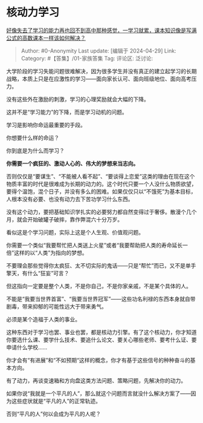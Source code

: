 # 核动力学习
[好像失去了学习的能力再也回不到高中那种感觉，一学习就累，课本知识像是写满公式的高数课本一样该如何解决？](https://www.zhihu.com/question/653479167/answer/3482157085)

> Author: #0-Anonymity
> Last update: [编辑于 2024-04-29]
> Link:
> Category: #【答集】/01-家族答集 
> Tag: 
> 评论区:
> 泛讨论:

大学阶段的学习失能问题很难解决，因为很多学生并没有真正的建立起学习的长期战略，本质上只是在应激性的学习——面向家长认可、面向班级地位、面向高考压力。

没有这些外在激励的刺激，学习的心理奖励就会大幅的下降。

这并不是“学习能力”的下降，而是学习动机的问题。

学习是影响你命运最重要的手段。

你想要什么样的命运？

你到底是为什么而学习？

**你需要一个疯狂的、激动人心的、伟大的梦想来当志向。**

否则仅仅是“要谋生”、“不能被人看不起”、“要谈得上恋爱”这类的理由在现在这个物质丰富的时代是很难成为长期的动力的。这个时代只要一个人没什么物质欲望，要得个温饱，混个日子，并没有多么的困难。如果仅仅只以“不饿死”为基本目标，人根本没有必要、也没有动力去下苦功学习什么东西。

没有这个动力，要把基础知识学扎实的必要努力都自然变得过于奢侈。散漫个几个月，就会开始破罐子破摔，靠作弊混六十分万岁。

看似这是个学习问题，实际上这是个人生观、价值观问题。

你需要一个类似“我要帮忙把人类送上火星”或者“我要帮助把人类的寿命延长一倍”这样的以“人类”为指向的梦想。

不要理会那些觉得你太疯狂、太不切实际的鬼话——只是“帮忙”而已，又不是单手擎天，有什么“狂妄”可言？

但这指向一定要是整个人类，不是你自己，不是你家亲戚，不是某个具体的人。

不能是“我要当世界首富”、“我要当世界冠军”——这些功名利禄的东西本身就自带剧毒，带来抑郁的可能性远大于带来勇气。

必须是某个造福于人类的事业。

这种东西对于学习也罢、事业也罢，都是核动力引擎。有了这个核动力，你才知道你要选什么课、要学什么技术、要追什么论文、要关心哪些老师、要考什么证、要申请什么学校……

你才会有“有进展”和“不如预期“这样的概念，你才有基于这些信号的种种奋斗的基本方向。

有了动力，再谈变速箱和方向盘这类方法问题、策略问题，先解决你的动力。

如果你说“我就是一个平凡的人”，那么就这个问题而言就没什么解决方案了——因为这些症状就是“平凡的人”的正常轨迹。

否则“平凡的人”何以会成为平凡的人呢？